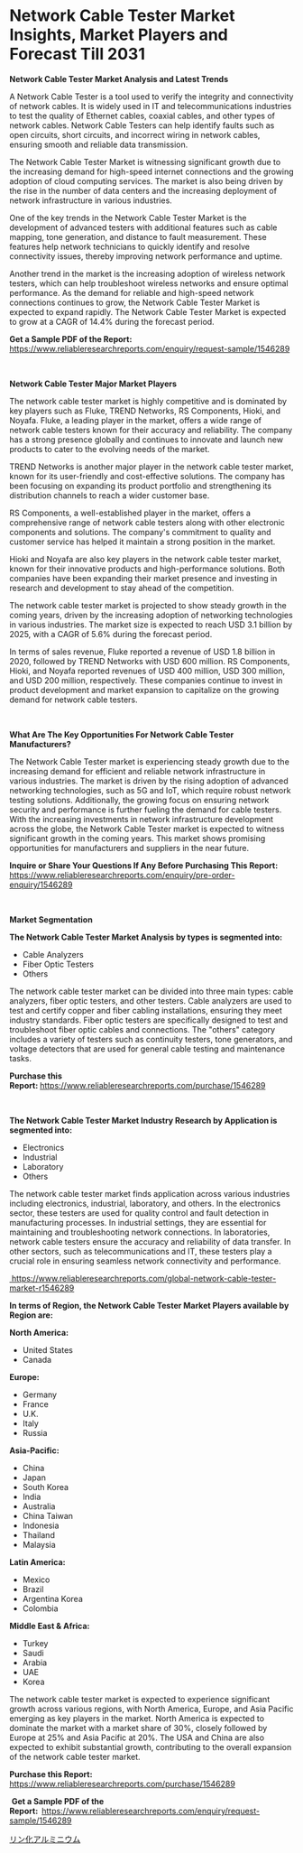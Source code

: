 <p><h1>Network Cable Tester Market Insights, Market Players and Forecast Till 2031</h1></p><p><strong>Network Cable Tester Market Analysis and Latest Trends</strong></p>
<p><p>A Network Cable Tester is a tool used to verify the integrity and connectivity of network cables. It is widely used in IT and telecommunications industries to test the quality of Ethernet cables, coaxial cables, and other types of network cables. Network Cable Testers can help identify faults such as open circuits, short circuits, and incorrect wiring in network cables, ensuring smooth and reliable data transmission.</p><p>The Network Cable Tester Market is witnessing significant growth due to the increasing demand for high-speed internet connections and the growing adoption of cloud computing services. The market is also being driven by the rise in the number of data centers and the increasing deployment of network infrastructure in various industries.</p><p>One of the key trends in the Network Cable Tester Market is the development of advanced testers with additional features such as cable mapping, tone generation, and distance to fault measurement. These features help network technicians to quickly identify and resolve connectivity issues, thereby improving network performance and uptime.</p><p>Another trend in the market is the increasing adoption of wireless network testers, which can help troubleshoot wireless networks and ensure optimal performance. As the demand for reliable and high-speed network connections continues to grow, the Network Cable Tester Market is expected to expand rapidly. The Network Cable Tester Market is expected to grow at a CAGR of 14.4% during the forecast period.</p></p>
<p><strong>Get a Sample PDF of the Report:&nbsp;</strong> <a href="https://www.reliableresearchreports.com/enquiry/request-sample/1546289">https://www.reliableresearchreports.com/enquiry/request-sample/1546289</a></p>
<p>&nbsp;</p>
<p><strong>Network Cable Tester Major Market Players</strong></p>
<p><p>The network cable tester market is highly competitive and is dominated by key players such as Fluke, TREND Networks, RS Components, Hioki, and Noyafa. Fluke, a leading player in the market, offers a wide range of network cable testers known for their accuracy and reliability. The company has a strong presence globally and continues to innovate and launch new products to cater to the evolving needs of the market.</p><p>TREND Networks is another major player in the network cable tester market, known for its user-friendly and cost-effective solutions. The company has been focusing on expanding its product portfolio and strengthening its distribution channels to reach a wider customer base.</p><p>RS Components, a well-established player in the market, offers a comprehensive range of network cable testers along with other electronic components and solutions. The company's commitment to quality and customer service has helped it maintain a strong position in the market.</p><p>Hioki and Noyafa are also key players in the network cable tester market, known for their innovative products and high-performance solutions. Both companies have been expanding their market presence and investing in research and development to stay ahead of the competition.</p><p>The network cable tester market is projected to show steady growth in the coming years, driven by the increasing adoption of networking technologies in various industries. The market size is expected to reach USD 3.1 billion by 2025, with a CAGR of 5.6% during the forecast period.</p><p>In terms of sales revenue, Fluke reported a revenue of USD 1.8 billion in 2020, followed by TREND Networks with USD 600 million. RS Components, Hioki, and Noyafa reported revenues of USD 400 million, USD 300 million, and USD 200 million, respectively. These companies continue to invest in product development and market expansion to capitalize on the growing demand for network cable testers.</p></p>
<p>&nbsp;</p>
<p><strong>What Are The Key Opportunities For Network Cable Tester Manufacturers?</strong></p>
<p><p>The Network Cable Tester market is experiencing steady growth due to the increasing demand for efficient and reliable network infrastructure in various industries. The market is driven by the rising adoption of advanced networking technologies, such as 5G and IoT, which require robust network testing solutions. Additionally, the growing focus on ensuring network security and performance is further fueling the demand for cable testers. With the increasing investments in network infrastructure development across the globe, the Network Cable Tester market is expected to witness significant growth in the coming years. This market shows promising opportunities for manufacturers and suppliers in the near future.</p></p>
<p><strong>Inquire or Share Your Questions If Any Before Purchasing This Report:</strong> <a href="https://www.reliableresearchreports.com/enquiry/pre-order-enquiry/1546289">https://www.reliableresearchreports.com/enquiry/pre-order-enquiry/1546289</a></p>
<p>&nbsp;</p>
<p><strong>Market Segmentation</strong></p>
<p><strong>The Network Cable Tester Market Analysis by types is segmented into:</strong></p>
<p><ul><li>Cable Analyzers</li><li>Fiber Optic Testers</li><li>Others</li></ul></p>
<p><p>The network cable tester market can be divided into three main types: cable analyzers, fiber optic testers, and other testers. Cable analyzers are used to test and certify copper and fiber cabling installations, ensuring they meet industry standards. Fiber optic testers are specifically designed to test and troubleshoot fiber optic cables and connections. The "others" category includes a variety of testers such as continuity testers, tone generators, and voltage detectors that are used for general cable testing and maintenance tasks.</p></p>
<p><strong>Purchase this Report:&nbsp;</strong><a href="https://www.reliableresearchreports.com/purchase/1546289">https://www.reliableresearchreports.com/purchase/1546289</a></p>
<p>&nbsp;</p>
<p><strong>The Network Cable Tester Market Industry Research by Application is segmented into:</strong></p>
<p><ul><li>Electronics</li><li>Industrial</li><li>Laboratory</li><li>Others</li></ul></p>
<p><p>The network cable tester market finds application across various industries including electronics, industrial, laboratory, and others. In the electronics sector, these testers are used for quality control and fault detection in manufacturing processes. In industrial settings, they are essential for maintaining and troubleshooting network connections. In laboratories, network cable testers ensure the accuracy and reliability of data transfer. In other sectors, such as telecommunications and IT, these testers play a crucial role in ensuring seamless network connectivity and performance.</p></p>
<p><a href="https://www.reliableresearchreports.com/global-network-cable-tester-market-r1546289">&nbsp;https://www.reliableresearchreports.com/global-network-cable-tester-market-r1546289</a></p>
<p><strong>In terms of Region, the Network Cable Tester Market Players available by Region are:</strong></p>
<p>
    <p> <strong> North America: </strong>
        <ul>
            <li>United States</li>
            <li>Canada</li>
        </ul>
        </p> 
    <p> <strong> Europe: </strong>
        <ul>
            <li>Germany</li>
            <li>France</li>
            <li>U.K.</li>
            <li>Italy</li>
            <li>Russia</li>
        </ul>
        </p> 
    <p> <strong> Asia-Pacific: </strong>
        <ul>
            <li>China</li>
            <li>Japan</li>
            <li>South Korea</li>
            <li>India</li>
            <li>Australia</li>
            <li>China Taiwan</li>
            <li>Indonesia</li>
            <li>Thailand</li>
            <li>Malaysia</li>
        </ul>
        </p> 
    <p> <strong> Latin America: </strong>
        <ul>
            <li>Mexico</li>
            <li>Brazil</li>
            <li>Argentina Korea</li>
            <li>Colombia</li>
        </ul>
        </p> 
    <p> <strong> Middle East & Africa: </strong>
        <ul>
            <li>Turkey</li>
            <li>Saudi</li>
            <li>Arabia</li>
            <li>UAE</li>
            <li>Korea</li>
        </ul>
    </p>
    </p>
<p><p>The network cable tester market is expected to experience significant growth across various regions, with North America, Europe, and Asia Pacific emerging as key players in the market. North America is expected to dominate the market with a market share of 30%, closely followed by Europe at 25% and Asia Pacific at 20%. The USA and China are also expected to exhibit substantial growth, contributing to the overall expansion of the network cable tester market.</p></p>
<p><strong>Purchase this Report: </strong><a href="https://www.reliableresearchreports.com/purchase/1546289">https://www.reliableresearchreports.com/purchase/1546289</a></p>
<p>&nbsp;<strong>Get a Sample PDF of the Report:&nbsp;&nbsp;</strong><a href="https://www.reliableresearchreports.com/enquiry/request-sample/1546289">https://www.reliableresearchreports.com/enquiry/request-sample/1546289</a></p>
<p><strong></strong></p>
<p><p><a href="https://medium.com/@eugenethompson65/%E3%82%A2%E3%83%AB%E3%83%9F%E3%83%8B%E3%82%A6%E3%83%A0%E3%83%AA%E3%83%B3%E5%8C%96%E7%89%A9%E5%B8%82%E5%A0%B4-2031%E5%B9%B4%E3%81%BE%E3%81%A7%E3%81%AE%E5%8B%95%E5%90%91-%E4%BA%88%E6%B8%AC-%E7%AB%B6%E4%BA%89%E5%88%86%E6%9E%90-0b0138db57ea">リン化アルミニウム</a></p></p>